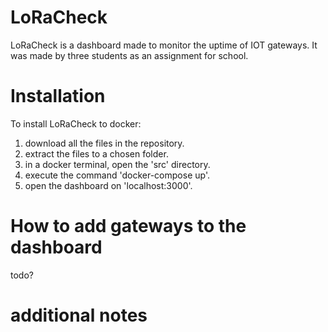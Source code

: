 # LoRaCheck

LoRaCheck is a dashboard made to monitor the uptime of IOT gateways.
It was made by three students as an assignment for school.

# Installation

To install LoRaCheck to docker:
1. download all the files in the repository.
2. extract the files to a chosen folder.
3. in a docker terminal, open the 'src' directory.
4. execute the command 'docker-compose up'.
5. open the dashboard on 'localhost:3000'.

# How to add gateways to the dashboard
todo?

# additional notes 
